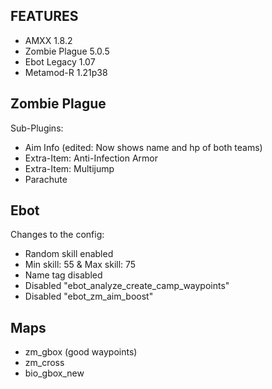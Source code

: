 FEATURES
-
- AMXX 1.8.2
- Zombie Plague 5.0.5
- Ebot Legacy 1.07
- Metamod-R 1.21p38

Zombie Plague
-
Sub-Plugins:
- Aim Info (edited: Now shows name and hp of both teams)
- Extra-Item: Anti-Infection Armor 
- Extra-Item: Multijump
- Parachute

Ebot
-
Changes to the config:
- Random skill enabled
- Min skill: 55 & Max skill: 75
- Name tag disabled
- Disabled "ebot_analyze_create_camp_waypoints"
- Disabled "ebot_zm_aim_boost"

Maps
-
- zm_gbox (good waypoints)
- zm_cross
- bio_gbox_new

